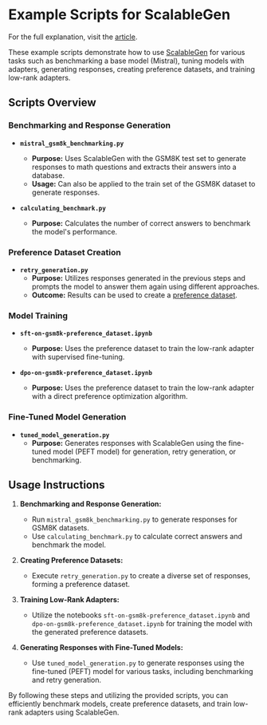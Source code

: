 # Example Scripts for ScalableGen

For the full explanation, visit the [article](link_to_article).

These example scripts demonstrate how to use [ScalableGen](https://github.com/August-murr/ScalableGen) for various tasks such as benchmarking a base model (Mistral), tuning models with adapters, generating responses, creating preference datasets, and training low-rank adapters.

## Scripts Overview

### Benchmarking and Response Generation

- **`mistral_gsm8k_benchmarking.py`**
  - **Purpose:** Uses ScalableGen with the GSM8K test set to generate responses to math questions and extracts their answers into a database.
  - **Usage:** Can also be applied to the train set of the GSM8K dataset to generate responses.

- **`calculating_benchmark.py`**
  - **Purpose:** Calculates the number of correct answers to benchmark the model's performance.

### Preference Dataset Creation

- **`retry_generation.py`**
  - **Purpose:** Utilizes responses generated in the previous steps and prompts the model to answer them again using different approaches.
  - **Outcome:** Results can be used to create a [preference dataset](https://huggingface.co/datasets/August4293/gsm8k_preference_dataset_it_1).

### Model Training

- **`sft-on-gsm8k-preference_dataset.ipynb`**
  - **Purpose:** Uses the preference dataset to train the low-rank adapter with supervised fine-tuning.

- **`dpo-on-gsm8k-preference_dataset.ipynb`**
  - **Purpose:** Uses the preference dataset to train the low-rank adapter with a direct preference optimization algorithm.

### Fine-Tuned Model Generation

- **`tuned_model_generation.py`**
  - **Purpose:** Generates responses with ScalableGen using the fine-tuned model (PEFT model) for generation, retry generation, or benchmarking.

## Usage Instructions

1. **Benchmarking and Response Generation:**
   - Run `mistral_gsm8k_benchmarking.py` to generate responses for GSM8K datasets.
   - Use `calculating_benchmark.py` to calculate correct answers and benchmark the model.

2. **Creating Preference Datasets:**
   - Execute `retry_generation.py` to create a diverse set of responses, forming a preference dataset.

3. **Training Low-Rank Adapters:**
   - Utilize the notebooks `sft-on-gsm8k-preference_dataset.ipynb` and `dpo-on-gsm8k-preference_dataset.ipynb` for training the model with the generated preference datasets.

4. **Generating Responses with Fine-Tuned Models:**
   - Use `tuned_model_generation.py` to generate responses using the fine-tuned (PEFT) model for various tasks, including benchmarking and retry generation.

By following these steps and utilizing the provided scripts, you can efficiently benchmark models, create preference datasets, and train low-rank adapters using ScalableGen.
